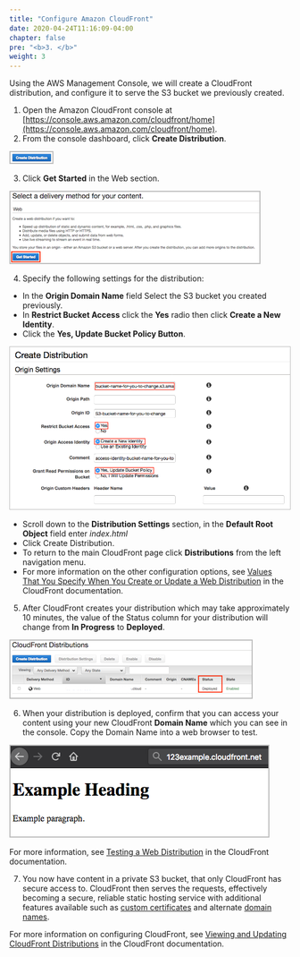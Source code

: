 ```yaml
---
title: "Configure Amazon CloudFront"
date: 2020-04-24T11:16:09-04:00
chapter: false
pre: "<b>3. </b>"
weight: 3
---
```


Using the AWS Management Console, we will create a CloudFront distribution, and configure it to serve the S3 bucket we previously created.

1. Open the Amazon CloudFront console at [https://console.aws.amazon.com/cloudfront/home](https://console.aws.amazon.com/cloudfront/home).
2. From the console dashboard, click **Create Distribution**.

![cloudfront-create](/Security/100_CloudFront_with_S3_Bucket_Origin/Images/cloudfront-create-button.png)

3. Click **Get Started** in the Web section.

![cloudfront-getstarted](/Security/100_CloudFront_with_S3_Bucket_Origin/Images/cloudfront-get-started.png)

4. Specify the following settings for the distribution:
  * In the **Origin Domain Name** field Select the S3 bucket you created previously.
  * In **Restrict Bucket Access** click the **Yes** radio then click **Create a New Identity**.
  * Click the **Yes, Update Bucket Policy Button**.

  ![cloudfront-create-distribution-s3-1](/Security/100_CloudFront_with_S3_Bucket_Origin/Images/cloudfront-create-distribution-s3-1.png)

  * Scroll down to the **Distribution Settings** section, in the **Default Root Object** field enter *index.html*
  * Click Create Distribution.
  * To return to the main CloudFront page click **Distributions** from the left navigation menu.
  * For more information on the other configuration options, see [Values That You Specify When You Create or Update a Web Distribution](https://docs.aws.amazon.com/AmazonCloudFront/latest/DeveloperGuide/distribution-web-values-specify.html) in the CloudFront documentation.
5. After CloudFront creates your distribution which may take approximately 10 minutes, the value of the Status column for your distribution will change from **In Progress** to **Deployed**.

![cloudfront-deployed](/Security/100_CloudFront_with_S3_Bucket_Origin/Images/cloudfront-deployed.png)

6. When your distribution is deployed, confirm that you can access your content using your new CloudFront **Domain Name** which you can see in the console. Copy the Domain Name into a web browser to test.

![cloudfront-test-s3](/Security/100_CloudFront_with_S3_Bucket_Origin/Images/cloudfront-test-s3.png)

For more information, see [Testing a Web Distribution](https://docs.aws.amazon.com/AmazonCloudFront/latest/DeveloperGuide/distribution-web-testing.html) in the CloudFront documentation.

7. You now have content in a private S3 bucket, that only CloudFront has secure access to. CloudFront then serves the requests, effectively becoming a secure, reliable static hosting service with additional features available such as [custom certificates](https://docs.aws.amazon.com/AmazonCloudFront/latest/DeveloperGuide/using-https.html) and alternate [domain names](https://docs.aws.amazon.com/AmazonCloudFront/latest/DeveloperGuide/CNAMEs.html).

For more information on configuring CloudFront, see [Viewing and Updating CloudFront Distributions](https://docs.aws.amazon.com/AmazonCloudFront/latest/DeveloperGuide/HowToUpdateDistribution.html) in the CloudFront documentation.
